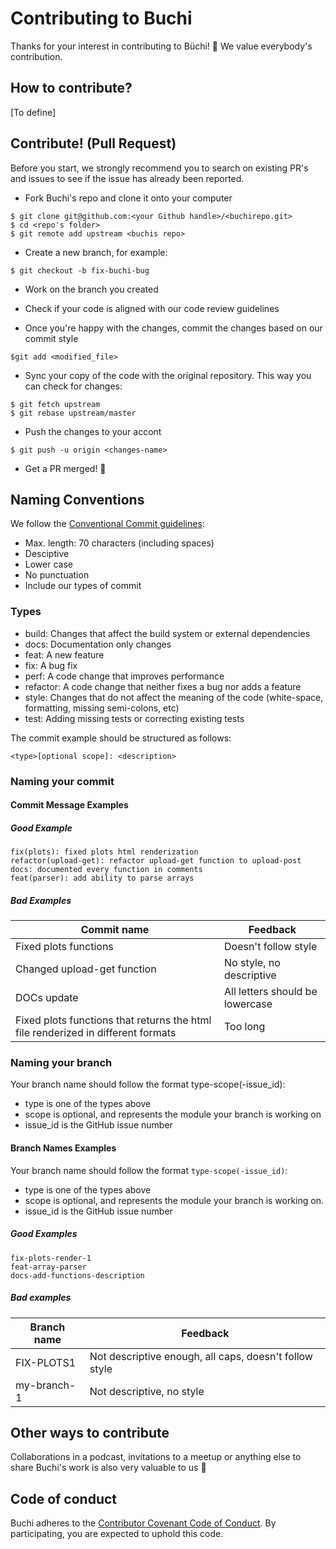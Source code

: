 # Contributing to Buchi

Thanks for your interest in contributing to Büchi! :tada: We value everybody's contribution.

## How to contribute?

[To define]


## Contribute! (Pull Request) 

Before you start, we strongly recommend you to search on existing PR's and issues to see if the issue has already been reported.

* Fork Buchi's repo and clone it onto your computer

```
$ git clone git@github.com:<your Github handle>/<buchirepo.git>
$ cd <repo's folder>
$ git remote add upstream <buchis repo>
```

* Create a new branch, for example:

```
$ git checkout -b fix-buchi-bug
```

* Work on the branch you created

* Check if your code is aligned with our code review guidelines

* Once you're happy with the changes, commit the changes based on our commit style

```
$git add <modified_file>
```

* Sync your copy of the code with the original repository. This way you can check for changes:

```
$ git fetch upstream
$ git rebase upstream/master
```

* Push the changes to your accont

```
$ git push -u origin <changes-name>
```

* Get a PR merged! :1st_place_medal:


## Naming Conventions

We follow the [Conventional Commit guidelines](https://www.conventionalcommits.org/en/v1.0.0/#summary):

* Max. length: 70 characters (including spaces)
* Desciptive
* Lower case
* No punctuation
* Include our types of commit

### Types

* build: Changes that affect the build system or external dependencies
* docs: Documentation only changes
* feat: A new feature
* fix: A bug fix
* perf: A code change that improves performance
* refactor: A code change that neither fixes a bug nor adds a feature
* style: Changes that do not affect the meaning of the code (white-space, formatting, missing semi-colons, etc)
* test: Adding missing tests or correcting existing tests

The commit example should be structured as follows:

```
<type>[optional scope]: <description>
```

### Naming your commit

#### Commit Message Examples

##### Good Example

```
fix(plots): fixed plots html renderization
refactor(upload-get): refactor upload-get function to upload-post
docs: documented every function in comments
feat(parser): add ability to parse arrays 
```

##### Bad Examples

Commit name | Feedback
------------ | -------------
Fixed plots functions | Doesn't follow style
Changed upload-get function |  No style, no descriptive
DOCs update | All letters should be lowercase 
Fixed plots functions that returns the html file renderized in different formats | Too long


### Naming your branch

Your branch name should follow the format type-scope(-issue_id):

* type is one of the types above
* scope is optional, and represents the module your branch is working on
* issue_id is the GitHub issue number

#### Branch Names Examples

Your branch name should follow the format `type-scope(-issue_id)`:

* type is one of the types above
* scope is optional, and represents the module your branch is working on.
* issue_id is the GitHub issue number

##### Good Examples

```
fix-plots-render-1
feat-array-parser
docs-add-functions-description
```

##### Bad examples

Branch name | Feedback
------------ | -------------
FIX-PLOTS1 | Not descriptive enough, all caps, doesn't follow style
my-branch-1 | Not descriptive, no style


## Other ways to contribute

Collaborations in a podcast, invitations to a meetup or anything else to share Buchi's work is also very valuable to us 	:handshake:


## Code of conduct

Buchi adheres to the [Contributor Covenant Code of Conduct](https://www.contributor-covenant.org/version/1/4/code-of-conduct/). By participating, you are expected to uphold this code.
